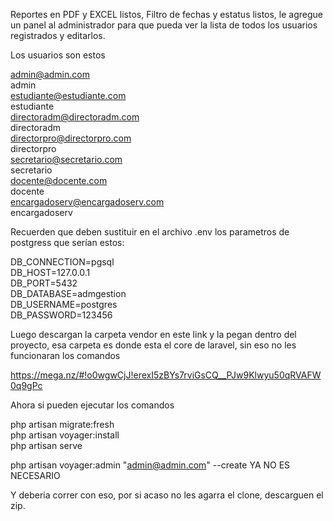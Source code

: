 Reportes en PDF y EXCEL listos, Filtro de fechas y estatus listos, le agregue un panel al administrador para que pueda ver la lista de todos los usuarios registrados y editarlos.

Los usuarios son estos

admin@admin.com<br>
admin<br>
estudiante@estudiante.com<br>
estudiante<br>
directoradm@directoradm.com<br>
directoradm<br>
directorpro@directorpro.com<br>
directorpro<br>
secretario@secretario.com<br>
secretario<br>
docente@docente.com<br>
docente<br>
encargadoserv@encargadoserv.com<br>
encargadoserv<br>

Recuerden que deben sustituir en el archivo .env los parametros de postgress que serían estos:

DB_CONNECTION=pgsql<br>
DB_HOST=127.0.0.1<br>
DB_PORT=5432<br>
DB_DATABASE=admgestion<br>
DB_USERNAME=postgres<br>
DB_PASSWORD=123456

Luego descargan la carpeta vendor en este link y la pegan dentro del proyecto, esa carpeta es donde esta el core de laravel, sin eso no les funcionaran los comandos

https://mega.nz/#!o0wgwCjJ!erexI5zBYs7rviGsCQ__PJw9Klwyu50qRVAFW0q9gPc

Ahora si pueden ejecutar los comandos

php artisan migrate:fresh<br>
php artisan voyager:install<br>
php artisan serve<br>

php artisan voyager:admin "admin@admin.com" --create YA NO ES NECESARIO

Y deberia correr con eso, por si acaso no les agarra el clone, descarguen el zip.